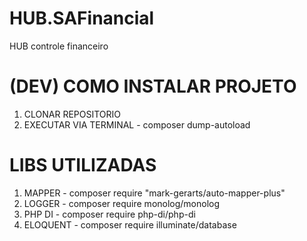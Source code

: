 # HUB.SAFinancial
HUB controle financeiro

# (DEV) COMO INSTALAR PROJETO
1. CLONAR REPOSITORIO
2. EXECUTAR VIA TERMINAL - composer dump-autoload

# LIBS UTILIZADAS
1. MAPPER - composer require "mark-gerarts/auto-mapper-plus"
2. LOGGER - composer require monolog/monolog
3. PHP DI - composer require php-di/php-di
4. ELOQUENT - composer require illuminate/database